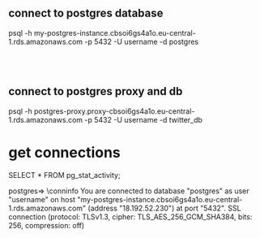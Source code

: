 ## connect to postgres database

psql -h my-postgres-instance.cbsoi6gs4a1o.eu-central-1.rds.amazonaws.com -p 5432 -U username -d postgres

<br></br>

## connect to postgres proxy and db

psql -h postgres-proxy.proxy-cbsoi6gs4a1o.eu-central-1.rds.amazonaws.com -p 5432 -U username -d twitter_db


# get connections
SELECT * FROM pg_stat_activity;

postgres=> \conninfo
You are connected to database "postgres" as user "username" on host "my-postgres-instance.cbsoi6gs4a1o.eu-central-1.rds.amazonaws.com" (address "18.192.52.230") at port "5432".
SSL connection (protocol: TLSv1.3, cipher: TLS_AES_256_GCM_SHA384, bits: 256, compression: off)
